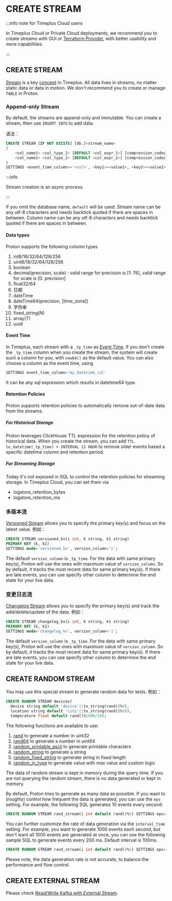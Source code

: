 # CREATE STREAM

:::info note for Timeplus Cloud users

In Timeplus Cloud or Private Cloud deployments, we recommend you to create streams with GUI or [Terraform Provider](terraform), with better usability and more capabilities.

:::

## CREATE STREAM

[Stream](working-with-streams) is a key [concept](category/concepts) in Timeplus. All data lives in streams, no matter static data or data in motion. We don't recommend you to create or manage `TABLE` in Proton.

### Append-only Stream

By default, the streams are append-only and immutable. You can create a stream, then use `INSERT INTO` to add data.

语法：

```sql
CREATE STREAM [IF NOT EXISTS] [db.]<stream_name>
(
    <col_name1> <col_type_1> [DEFAULT <col_expr_1>] [compression_codec_1],
    <col_name1> <col_type_2> [DEFAULT <col_expr_2>] [compression_codec_2]
)
SETTINGS <event_time_column>='<col>', <key1>=<value1>, <key2>=<value2>, ...
```

:::info

Stream creation is an async process.

:::

If you omit the database name, `default` will be used. Stream name can be any utf-8 characters and needs backtick quoted if there are spaces in between. Column name can be any utf-8 characters and needs backtick quoted if there are spaces in between.

#### Data types

Proton supports the following column types

1. int8/16/32/64/128/256
2. uint8/16/32/64/128/256
3. boolean
4. decimal(precision, scale) : valid range for precision is [1: 76], valid range for scale is [0: precision]
5. float32/64
6. 日期
7. dateTime
8. dateTime64(precision, [time_zone])
9. 字符串
10. fixed_string(N)
11. array(T)
12. uuid

#### Event Time

In Timeplus, each stream with a `_tp_time` as [Event Time](eventtime). If you don't create the `_tp_time` column when you create the stream, the system will create such a column for you, with `now64()` as the default value. You can also choose a column as the event time, using

```sql
SETTINGS event_time_column='my_datetime_col'
```

 It can be any sql expression which results in datetime64 type.

#### Retention Policies

Proton supports retention policies to automatically remove out-of-date data from the streams.

##### For Historical Storage

Proton leverages ClickHouse TTL expression for the retention policy of historical data. When you create the stream, you can add `TTL to_datetime(_tp_time) + INTERVAL 12 HOUR` to remove older events based a specific datetime column and retention period.

##### For Streaming Storage

Today it's not exposed in SQL to control the retention policies for streaming storage. In Timeplus Cloud, you can set them via

* logstore_retention_bytes
* logstore_retention_ms

### 多版本流

[Versioned Stream](versioned-stream) allows you to specify the primary key(s) and focus on the latest value. 例如：

```sql
CREATE STREAM versioned_kv(i int, k string, k1 string) 
PRIMARY KEY (k, k1) 
SETTINGS mode='versioned_kv', version_column='i';
```

The default `version_column` is `_tp_time`. For the data with same primary key(s), Proton will use the ones with maximum value of  `version_column`. So by default, it tracks the most recent data for same primary key(s). If there are late events, you can use specify other column to determine the end state for your live data.

### 变更日志流

[Changelog Stream](changelog-stream) allows you to specify the primary key(s) and track the add/delete/update of the data. 例如：

```sql
CREATE STREAM changelog_kv(i int, k string, k1 string) 
PRIMARY KEY (k, k1) 
SETTINGS mode='changelog_kv', version_column='i';
```

The default `version_column` is `_tp_time`. For the data with same primary key(s), Proton will use the ones with maximum value of  `version_column`. So by default, it tracks the most recent data for same primary key(s). If there are late events, you can use specify other column to determine the end state for your live data.

## CREATE RANDOM STREAM

You may use this special stream to generate random data for tests. 例如：

```sql
CREATE RANDOM STREAM devices(
  device string default 'device'||to_string(rand()%4), 
  location string default 'city'||to_string(rand()%10),
  temperature float default rand()%1000/10);
```

The following functions are available to use:

1. [rand](functions_for_random#rand) to generate a number in uint32
2. [rand64](functions_for_random#rand64) to generate a number in uint64
3. [random_printable_ascii](functions_for_random#random_printable_ascii) to generate printable characters
4. [random_string](functions_for_random#random_string) to generate a string
5. [random_fixed_string](functions_for_random#random_fixed_string) to generate string in fixed length
7. [random_in_type](functions_for_random#random_in_type) to generate value with max value and custom logic

The data of random stream is kept in memory during the query time. If you are not querying the random stream, there is no data generated or kept in memory.

By default, Proton tries to generate as many data as possible. If you want to (roughly) control how frequent the data is generated, you can use the `eps` setting. For example, the following SQL generates 10 events every second:

```sql
CREATE RANDOM STREAM rand_stream(i int default rand()%5) SETTINGS eps=10
```

You can further customize the rate of data generation via the `interval_time` setting. For example, you want to generate 1000 events each second, but don't want all 1000 events are generated at once, you can use the following sample SQL to generate events every 200 ms. Default interval is 100ms.

```sql
CREATE RANDOM STREAM rand_stream(i int default rand()%5) SETTINGS eps=1000, interval_time=200
```

Please note, the data generation rate is not accurate, to balance the performance and flow control.

## CREATE EXTERNAL STREAM

Please check [Read/Write Kafka with External Stream](proton-kafka).